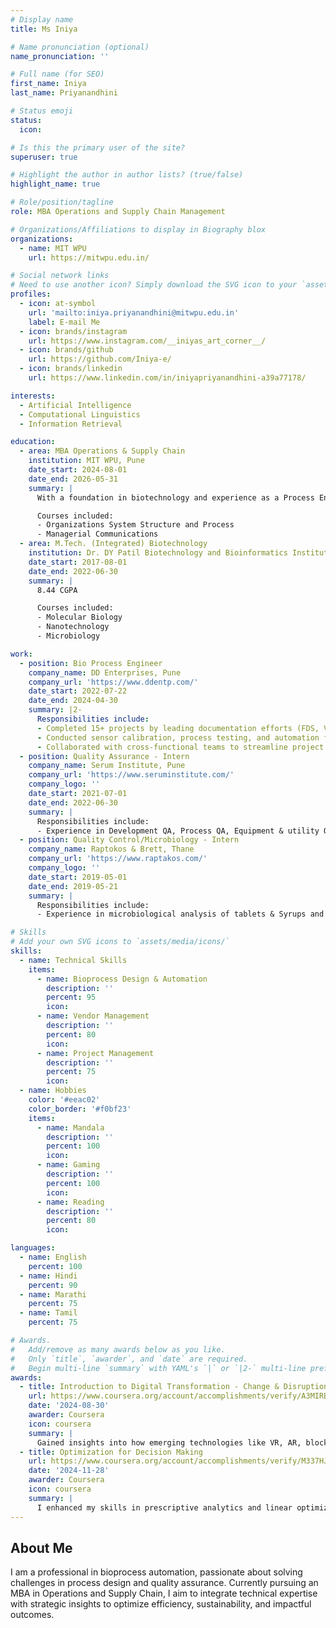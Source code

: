```yaml
---
# Display name
title: Ms Iniya

# Name pronunciation (optional)
name_pronunciation: ''

# Full name (for SEO)
first_name: Iniya
last_name: Priyanandhini

# Status emoji
status:
  icon:

# Is this the primary user of the site?
superuser: true

# Highlight the author in author lists? (true/false)
highlight_name: true

# Role/position/tagline
role: MBA Operations and Supply Chain Management

# Organizations/Affiliations to display in Biography blox
organizations:
  - name: MIT WPU
    url: https://mitwpu.edu.in/

# Social network links
# Need to use another icon? Simply download the SVG icon to your `assets/media/icons/` folder.
profiles:
  - icon: at-symbol
    url: 'mailto:iniya.priyanandhini@mitwpu.edu.in'
    label: E-mail Me
  - icon: brands/instagram
    url: https://www.instagram.com/__iniyas_art_corner__/
  - icon: brands/github
    url: https://github.com/Iniya-e/
  - icon: brands/linkedin
    url: https://www.linkedin.com/in/iniyapriyanandhini-a39a77178/

interests:
  - Artificial Intelligence
  - Computational Linguistics
  - Information Retrieval

education:
  - area: MBA Operations & Supply Chain
    institution: MIT WPU, Pune
    date_start: 2024-08-01
    date_end: 2026-05-31
    summary: |
      With a foundation in biotechnology and experience as a Process Engineer, my MBA journey in Operations and Supply Chain Management is about transforming technical expertise into strategic solutions for optimizing processes and driving business growth

      Courses included:
      - Organizations System Structure and Process
      - Managerial Communications
  - area: M.Tech. (Integrated) Biotechnology
    institution: Dr. DY Patil Biotechnology and Bioinformatics Institute, Pune
    date_start: 2017-08-01
    date_end: 2022-06-30
    summary: |
      8.44 CGPA

      Courses included:
      - Molecular Biology
      - Nanotechnology
      - Microbiology

work:
  - position: Bio Process Engineer
    company_name: DD Enterprises, Pune
    company_url: 'https://www.ddentp.com/'
    date_start: 2022-07-22
    date_end: 2024-04-30
    summary: |2-
      Responsibilities include:
      - Completed 15+ projects by leading documentation efforts (FDS, Valve Matrix, and P&ID reviews) and performing Pre-FAT and FAT activities.
      - Conducted sensor calibration, process testing, and automation for critical processes such as PHT, CIP, SIP, DIP, and process sequences, ensuring compliance with client requirements and industry standards.
      - Collaborated with cross-functional teams to streamline project execution and deliver results within tight deadlines.
  - position: Quality Assurance - Intern
    company_name: Serum Institute, Pune
    company_url: 'https://www.seruminstitute.com/'
    company_logo: ''
    date_start: 2021-07-01
    date_end: 2022-06-30
    summary: |
      Responsibilities include:
      - Experience in Development QA, Process QA, Equipment & utility Qualification, and management of QMS
  - position: Quality Control/Microbiology - Intern
    company_name: Raptokos & Brett, Thane
    company_url: 'https://www.raptakos.com/'
    company_logo: ''
    date_start: 2019-05-01
    date_end: 2019-05-21
    summary: |
      Responsibilities include:
      - Experience in microbiological analysis of tablets & Syrups and Purified water testing

# Skills
# Add your own SVG icons to `assets/media/icons/`
skills:
  - name: Technical Skills
    items:
      - name: Bioprocess Design & Automation
        description: ''
        percent: 95
        icon:
      - name: Vendor Management
        description: ''
        percent: 80
        icon:
      - name: Project Management
        description: ''
        percent: 75
        icon:
  - name: Hobbies
    color: '#eeac02'
    color_border: '#f0bf23'
    items:
      - name: Mandala
        description: ''
        percent: 100
        icon:
      - name: Gaming
        description: ''
        percent: 100
        icon:
      - name: Reading
        description: ''
        percent: 80
        icon:

languages:
  - name: English
    percent: 100
  - name: Hindi
    percent: 90
  - name: Marathi
    percent: 75
  - name: Tamil
    percent: 75

# Awards.
#   Add/remove as many awards below as you like.
#   Only `title`, `awarder`, and `date` are required.
#   Begin multi-line `summary` with YAML's `|` or `|2-` multi-line prefix and indent 2 spaces below.
awards:
  - title: Introduction to Digital Transformation - Change & Disruption
    url: https://www.coursera.org/account/accomplishments/verify/A3MIRBH5DX9K
    date: '2024-08-30'
    awarder: Coursera
    icon: coursera
    summary: |
      Gained insights into how emerging technologies like VR, AR, blockchain, and AI are reshaping industries, while recognizing the importance of adaptability and tech-savviness in navigating the evolving digital landscape.
  - title: Optimization for Decision Making
    url: https://www.coursera.org/account/accomplishments/verify/M337HJNME53H
    date: '2024-11-28'
    awarder: Coursera
    icon: coursera
    summary: |
      I enhanced my skills in prescriptive analytics and linear optimization by learning to model real-world problems, identify key variables, and use tools like Excel Solver to derive optimal solutions for business decision-making.
---
```


## About Me

I am a professional in bioprocess automation, passionate about solving challenges in process design and quality assurance. Currently pursuing an MBA in Operations and Supply Chain, I aim to integrate technical expertise with strategic insights to optimize efficiency, sustainability, and impactful outcomes.